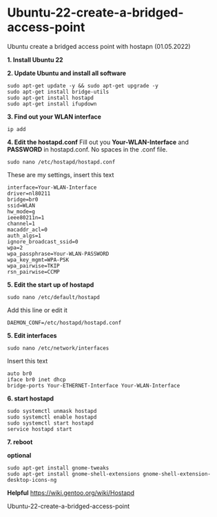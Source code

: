 # Ubuntu-22-create-a-bridged-access-point
Ubuntu create a bridged access point with hostapn (01.05.2022)

**1. Install Ubuntu 22**

**2. Update Ubuntu and install all software**
```
sudo apt-get update -y && sudo apt-get upgrade -y 
sudo apt-get install bridge-utils
sudo apt-get install hostapd
sudo apt-get install ifupdown
```

**3. Find out your WLAN interface**
```
ip add
```

**4. Edit the hostapd.conf**
Fill out you **Your-WLAN-Interface** and **PASSWORD** in hostapd.conf. 
No spaces in the .conf file.
```
sudo nano /etc/hostapd/hostapd.conf
```

These are my settings, insert this text
```
interface=Your-WLAN-Interface
driver=nl80211
bridge=br0
ssid=WLAN
hw_mode=g
ieee80211n=1
channel=1
macaddr_acl=0
auth_algs=1
ignore_broadcast_ssid=0
wpa=2
wpa_passphrase=Your-WLAN-PASSWORD
wpa_key_mgmt=WPA-PSK
wpa_pairwise=TKIP
rsn_pairwise=CCMP
```

**5. Edit the start up of hostapd**
```
sudo nano /etc/default/hostapd
```
Add this line or edit it
```
DAEMON_CONF=/etc/hostapd/hostapd.conf
```

**5. Edit interfaces**
```
sudo nano /etc/network/interfaces
```
Insert this text
```
auto br0
iface br0 inet dhcp
bridge-ports Your-ETHERNET-Interface Your-WLAN-Interface
```

**6. start hostapd**
```
sudo systemctl unmask hostapd
sudo systemctl enable hostapd
sudo systemctl start hostapd
service hostapd start
```
**7. reboot**

**optional**
```
sudo apt-get install gnome-tweaks 
sudo apt-get install gnome-shell-extensions gnome-shell-extension-desktop-icons-ng
```

**Helpful**
https://wiki.gentoo.org/wiki/Hostapd

Ubuntu-22-create-a-bridged-access-point
